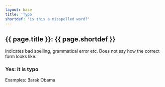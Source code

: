```yaml
---
layout: base
title: 'Typo'
shortdef: 'is this a misspelled word?'
---
```


## {{ page.title }}: {{ page.shortdef }}

Indicates bad spelling, grammatical error etc. Does not say how the
correct form looks like.

### Yes: it is typo

Examples: Barak Obama

